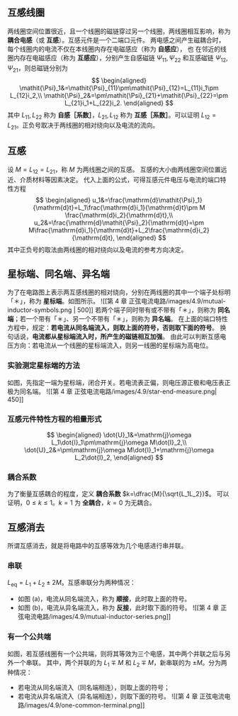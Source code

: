 ## 互感线圈
两线圈空间位置很近，且一个线圈的磁链穿过另一个线圈，两线圈相互影响，称为 **耦合电感**（或 **互感**）。互感元件是一个二端口元件。
两电感之间产生磁耦合时，每个线圈内的电流不仅在本线圈内存在电磁感应（称为 **自感应**）， 也 在邻近的线圈内存在电磁感应（称为 **互感应**），分别产生自感磁链 $\mathit{\Psi}_{11},\mathit{\Psi}_{22}$ 和互感磁链 $\mathit{\Psi}_{12},\mathit{\Psi}_{21}$，则总磁链分别为 $$ \begin{aligned}
\mathit{\Psi}_1&=\mathit{\Psi}_{11}\pm\mathit{\Psi}_{12}=L_{11}i_1\pm L_{12}i_2,\\
\mathit{\Psi}_2&=\pm\mathit{\Psi}_{21}+\mathit{\Psi}_{22}=\pm L_{21}i_1+L_{22}i_2.
\end{aligned} $$其中 $L_{11},L_{22}$ 称为 **自感［系数］**，$L_{21},L_{12}$ 称为 **互感［系数］**。可以证明 $L_{12}=L_{21}$。正负号取决于两线圈的相对绕向以及电流的流向。
## 互感
设 $M=L_{12}=L_{21}$，称 $M$ 为两线圈之间的互感。
互感的大小由两线圈空间位置远近、介质材料等因素决定。
代入上面的公式，可得互感元件电压与电流的端口特性方程 $$ \begin{aligned}
u_1&=\frac{\mathrm{d}\mathit{\Psi}_1}{\mathrm{d}t}=L_1\frac{\mathrm{d}i_1}{\mathrm{d}t}\pm M \frac{\mathrm{d}i_2}{\mathrm{d}t},\\
u_2&=\frac{\mathrm{d}\mathit{\Psi}_2}{\mathrm{d}t}=\pm M\frac{\mathrm{d}i_1}{\mathrm{d}t}+L_2\frac{\mathrm{d}i_2}{\mathrm{d}t},
\end{aligned} $$其中正负号的取法由两线圈的相对绕向以及电流的参考方向决定。
## 星标端、同名端、异名端
为了在电路图上表示两互感线圈的相对绕向，分别在两线圈的其中一个端子处标明「＊」，称为 **星标端**。如图所示。
![[第 4 章 正弦电流电路/images/4.9/mutual-inductor-symbols.png | 500]]
若两个端子同时带有或不带有「＊」，则称为 **同名端**；若一个带有「＊」、另一个不带有「＊」，则称为 **异名端**。
在上面的端口特性方程中，规定：**若电流从同名端流入，则取上面的符号，否则取下面的符号**。
换句话说，**电流都从星标端流入时，所产生的磁链相互加强**。
由此可以判断互感电压方向：若电流从一个线圈的星标端流入，则另一线圈的星标端为高电位。
### 实验测定星标端的方法
如图，先指定一端为星标端，闭合开关。若电流表正偏，则电压源正极和电压表正极为同名端。
![[第 4 章 正弦电流电路/images/4.9/star-end-measure.png| 450]]
### 互感元件特性方程的相量形式
$$ \begin{aligned}
\dot{U}_1&=\mathrm{j}\omega L_1\dot{I}_1\pm\mathrm{j}\omega M\dot{I}_2,\\
\dot{U}_2&=\pm\mathrm{j}\omega M\dot{I}_1+\mathrm{j}\omega L_2\dot{I}_2,
\end{aligned} $$
### 耦合系数
为了衡量互感耦合的程度，定义 **耦合系数** $k=\dfrac{M}{\sqrt{L_1L_2}}$。
可以证明，$0\le k\le1$。$k=1$ 为 **全耦合**，$k=0$ 为无耦合。
## 互感消去
所谓互感消去，就是将电路中的互感等效为几个电感进行串并联。
### 串联
$L _{\mathrm{eq}}=L_1+L_2\pm2M$。互感串联分为两种情况：
- 如图 (a)，电流从同名端流入，称为 **顺接**，此时取上面的符号。
- 如图 (b)，电流从异名端流入，称为 **反接**，此时取下面的符号。
![[第 4 章 正弦电流电路/images/4.9/mutual-inductor-series.png]]
### 有一个公共端
如图，若互感线圈有一个公共端，则将其等效为三个电感，其中两个并联之后与另外一个串联。
其中，两个并联的为 $L_1\mp M$ 和 $L_2\mp M$，新串联的为 $\pm M$。分为两种情况：
- 若电流从同名端流入（同名端相连），则取上面的符号；
- 若电流从异名端流入（异名端相连），则取下面的符号。
![[第 4 章 正弦电流电路/images/4.9/one-common-terminal.png]]